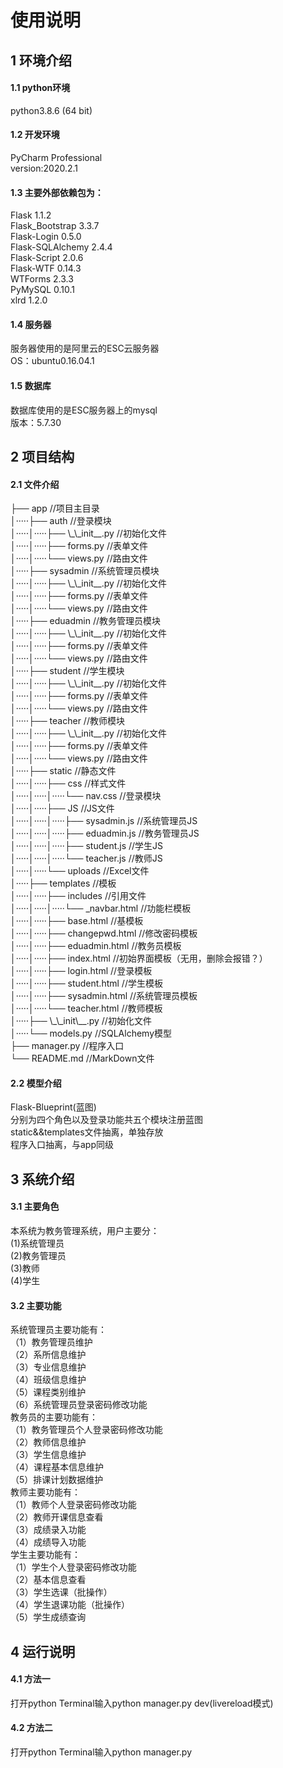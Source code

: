 <h1>使用说明</h1>
  <h2>1 环境介绍</h2>
<h4>1.1 python环境</h4>
python3.8.6 (64 bit)
<h4>1.2 开发环境</h4>
PyCharm Professional<br>
version:2020.2.1
<h4>1.3 主要外部依赖包为：</h4>
Flask 1.1.2<br>
Flask_Bootstrap 3.3.7<br>
Flask-Login 0.5.0<br>
Flask-SQLAlchemy 2.4.4<br>
Flask-Script 2.0.6<br>
Flask-WTF 0.14.3<br>
WTForms 2.3.3<br>
PyMySQL 0.10.1<br>
xlrd 1.2.0
<h4>1.4 服务器</h4>
服务器使用的是阿里云的ESC云服务器<br>
OS：ubuntu0.16.04.1<br>
<h4>1.5 数据库</h4>
数据库使用的是ESC服务器上的mysql<br>
版本：5.7.30
<h2>2 项目结构</h2>
<h4>2.1 文件介绍</h4>
├── app //项目主目录<br>
│·····├── auth //登录模块<br>
│·····│·····├── \_\_init__.py //初始化文件<br>
│·····│·····├── forms.py //表单文件<br>
│·····│·····└── views.py //路由文件<br>
│·····├── sysadmin //系统管理员模块<br>
│·····│·····├── \_\_init__.py //初始化文件<br>
│·····│·····├── forms.py //表单文件<br>
│·····│·····└── views.py //路由文件<br>
│·····├── eduadmin //教务管理员模块<br>
│·····│·····├── \_\_init__.py //初始化文件<br>
│·····│·····├── forms.py //表单文件<br>
│·····│·····└── views.py //路由文件<br>
│·····├── student //学生模块<br>
│·····│·····├── \_\_init__.py //初始化文件<br>
│·····│·····├── forms.py //表单文件<br>
│·····│·····└── views.py //路由文件<br>
│·····├── teacher //教师模块<br>
│·····│·····├── \_\_init__.py //初始化文件<br>
│·····│·····├── forms.py //表单文件<br>
│·····│·····└── views.py //路由文件<br>
│·····├── static //静态文件<br>
│·····│·····├── css //样式文件<br>
│·····│·····│·····└── nav.css //登录模块<br>
│·····│·····├── JS //JS文件<br>
│·····│·····│·····├── sysadmin.js //系统管理员JS<br>
│·····│·····│·····├── eduadmin.js //教务管理员JS<br>
│·····│·····│·····├── student.js //学生JS<br>
│·····│·····│·····└── teacher.js //教师JS<br>
│·····│·····└── uploads //Excel文件<br>
│·····├── templates //模板<br>
│·····│·····├── includes //引用文件<br>
│·····│·····│·····└── _navbar.html //功能栏模板<br>
│·····│·····├── base.html //基模板<br>
│·····│·····├── changepwd.html //修改密码模板<br>
│·····│·····├── eduadmin.html //教务员模板<br>
│·····│·····├── index.html //初始界面模板（无用，删除会报错？）<br>
│·····│·····├── login.html //登录模板<br>
│·····│·····├── student.html //学生模板<br>
│·····│·····├── sysadmin.html //系统管理员模板<br>
│·····│·····└── teacher.html //教师模板<br>
│·····├── \_\_init\__.py //初始化文件<br>
│·····└── models.py //SQLAlchemy模型<br>
├── manager.py //程序入口<br>
└── README.md //MarkDown文件
<h4>2.2 模型介绍</h4>
Flask-Blueprint(蓝图)<br>
分别为四个角色以及登录功能共五个模块注册蓝图<br>
static&&templates文件抽离，单独存放<br>
程序入口抽离，与app同级<br>
<h2>3 系统介绍</h2>
<h4>3.1 主要角色</h4>
本系统为教务管理系统，用户主要分：<br>
(1)系统管理员<br>
(2)教务管理员<br>
(3)教师<br>
(4)学生<br>
<h4>3.2 主要功能</h4>
系统管理员主要功能有：<br>
（1）教务管理员维护<br>
（2）系所信息维护<br>
（3）专业信息维护<br>
（4）班级信息维护<br>
（5）课程类别维护<br>
（6）系统管理员登录密码修改功能<br>
教务员的主要功能有：<br>
（1）教务管理员个人登录密码修改功能<br>
（2）教师信息维护<br>
（3）学生信息维护<br>
（4）课程基本信息维护<br>
（5）排课计划数据维护<br>
教师主要功能有：<br>
（1）教师个人登录密码修改功能<br>
（2）教师开课信息查看<br>
（3）成绩录入功能<br>
（4）成绩导入功能<br>
学生主要功能有：<br>
（1）学生个人登录密码修改功能<br>
（2）基本信息查看<br>
（3）学生选课（批操作）<br>
（4）学生退课功能（批操作）<br>
（5）学生成绩查询<br>
<h2>4 运行说明</h2>
<h4>4.1 方法一</h4>
打开python Terminal输入python manager.py dev(livereload模式)
<h4>4.2 方法二</h4>
打开python Terminal输入python manager.py
